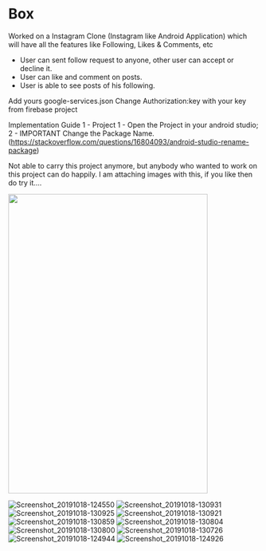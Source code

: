 # Box
Worked on a Instagram Clone (Instagram like Android Application) which will have all the features like Following, Likes & Comments, etc
* User can sent follow request to anyone, other user can accept or decline it.
* User can like and comment on posts.
* User is able to see posts of his following.

Add yours google-services.json
Change Authorization:key with your key from firebase project


Implementation Guide
1 - Project
1 - Open the Project in your android studio;
2 - IMPORTANT Change the Package Name. (https://stackoverflow.com/questions/16804093/android-studio-rename-package)

Not able to carry this project anymore, but anybody who wanted to work on this project can do happily.
I am attaching images with this, if you like then do try it....

<img src="https://user-images.githubusercontent.com/26492582/67109652-a2f53480-f1ee-11e9-896f-d78a7397e9c5.png" width="400" height="600"/>

![Screenshot_20191018-124550](https://user-images.githubusercontent.com/26492582/67109652-a2f53480-f1ee-11e9-896f-d78a7397e9c5.png) ![Screenshot_20191018-130931](https://user-images.githubusercontent.com/26492582/67109758-d33cd300-f1ee-11e9-8c7c-ab12cd110f22.png) ![Screenshot_20191018-130925](https://user-images.githubusercontent.com/26492582/67109760-d3d56980-f1ee-11e9-89ff-d84430a1418f.png) ![Screenshot_20191018-130921](https://user-images.githubusercontent.com/26492582/67109763-d3d56980-f1ee-11e9-96e8-2cd8c0f7ffa6.png) ![Screenshot_20191018-130859](https://user-images.githubusercontent.com/26492582/67109765-d3d56980-f1ee-11e9-98f8-039837d4cb73.png)
![Screenshot_20191018-130804](https://user-images.githubusercontent.com/26492582/67109766-d46e0000-f1ee-11e9-9d46-7f9c54b389c2.png) ![Screenshot_20191018-130800](https://user-images.githubusercontent.com/26492582/67109767-d46e0000-f1ee-11e9-85c7-83924d02eebe.png) ![Screenshot_20191018-130726](https://user-images.githubusercontent.com/26492582/67109768-d5069680-f1ee-11e9-8cc0-7c883008b9eb.png) ![Screenshot_20191018-124944](https://user-images.githubusercontent.com/26492582/67109769-d5069680-f1ee-11e9-9a00-8d8491944f4a.png) ![Screenshot_20191018-124926](https://user-images.githubusercontent.com/26492582/67109770-d59f2d00-f1ee-11e9-8225-5e130b0608f0.png)









